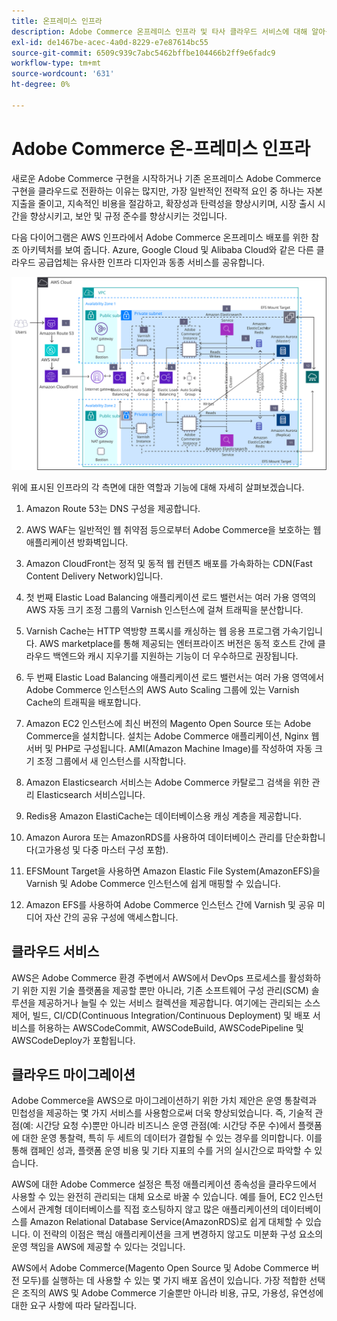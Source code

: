 ```yaml
---
title: 온프레미스 인프라
description: Adobe Commerce 온프레미스 인프라 및 타사 클라우드 서비스에 대해 알아봅니다.
exl-id: de1467be-acec-4a0d-8229-e7e87614bc55
source-git-commit: 6509c939c7abc5462bffbe104466b2ff9e6fadc9
workflow-type: tm+mt
source-wordcount: '631'
ht-degree: 0%

---
```


# Adobe Commerce 온-프레미스 인프라

새로운 Adobe Commerce 구현을 시작하거나 기존 온프레미스 Adobe Commerce 구현을 클라우드로 전환하는 이유는 많지만, 가장 일반적인 전략적 요인 중 하나는 자본 지출을 줄이고, 지속적인 비용을 절감하고, 확장성과 탄력성을 향상시키며, 시장 출시 시간을 향상시키고, 보안 및 규정 준수를 향상시키는 것입니다.

다음 다이어그램은 AWS 인프라에서 Adobe Commerce 온프레미스 배포를 위한 참조 아키텍처를 보여 줍니다. Azure, Google Cloud 및 Alibaba Cloud와 같은 다른 클라우드 공급업체는 유사한 인프라 디자인과 동종 서비스를 공유합니다.

![타사 클라우드 서비스에서 자체 호스팅된 Adobe Commerce 인프라를 보여주는 다이어그램](../../assets/playbooks/on-premises-infrastructure.svg)

위에 표시된 인프라의 각 측면에 대한 역할과 기능에 대해 자세히 살펴보겠습니다.

1. Amazon Route 53는 DNS 구성을 제공합니다.

1. AWS WAF는 일반적인 웹 취약점 등으로부터 Adobe Commerce을 보호하는 웹 애플리케이션 방화벽입니다.

1. Amazon CloudFront는 정적 및 동적 웹 컨텐츠 배포를 가속화하는 CDN(Fast Content Delivery Network)입니다.

1. 첫 번째 Elastic Load Balancing 애플리케이션 로드 밸런서는 여러 가용 영역의 AWS 자동 크기 조정 그룹의 Varnish 인스턴스에 걸쳐 트래픽을 분산합니다.

1. Varnish Cache는 HTTP 역방향 프록시를 캐싱하는 웹 응용 프로그램 가속기입니다. AWS marketplace를 통해 제공되는 엔터프라이즈 버전은 동적 호스트 간에 클라우드 백엔드와 캐시 지우기를 지원하는 기능이 더 우수하므로 권장됩니다.

1. 두 번째 Elastic Load Balancing 애플리케이션 로드 밸런서는 여러 가용 영역에서 Adobe Commerce 인스턴스의 AWS Auto Scaling 그룹에 있는 Varnish Cache의 트래픽을 배포합니다.

1. Amazon EC2 인스턴스에 최신 버전의 Magento Open Source 또는 Adobe Commerce을 설치합니다. 설치는 Adobe Commerce 애플리케이션, Nginx 웹 서버 및 PHP로 구성됩니다. AMI(Amazon Machine Image)를 작성하여 자동 크기 조정 그룹에서 새 인스턴스를 시작합니다.

1. Amazon Elasticsearch 서비스는 Adobe Commerce 카탈로그 검색을 위한 관리 Elasticsearch 서비스입니다.

1. Redis용 Amazon ElastiCache는 데이터베이스용 캐싱 계층을 제공합니다.

1. Amazon Aurora 또는 AmazonRDS를 사용하여 데이터베이스 관리를 단순화합니다(고가용성 및 다중 마스터 구성 포함).

1. EFSMount Target을 사용하면 Amazon Elastic File System(AmazonEFS)을 Varnish 및 Adobe Commerce 인스턴스에 쉽게 매핑할 수 있습니다.

1. Amazon EFS를 사용하여 Adobe Commerce 인스턴스 간에 Varnish 및 공유 미디어 자산 간의 공유 구성에 액세스합니다.

## 클라우드 서비스

AWS은 Adobe Commerce 환경 주변에서 AWS에서 DevOps 프로세스를 활성화하기 위한 지원 기술 플랫폼을 제공할 뿐만 아니라, 기존 소프트웨어 구성 관리(SCM) 솔루션을 제공하거나 늘릴 수 있는 서비스 컬렉션을 제공합니다. 여기에는 관리되는 소스 제어, 빌드, CI/CD(Continuous Integration/Continuous Deployment) 및 배포 서비스를 허용하는 AWSCodeCommit, AWSCodeBuild, AWSCodePipeline 및 AWSCodeDeploy가 포함됩니다.

## 클라우드 마이그레이션

Adobe Commerce을 AWS으로 마이그레이션하기 위한 가치 제안은 운영 통찰력과 민첩성을 제공하는 몇 가지 서비스를 사용함으로써 더욱 향상되었습니다. 즉, 기술적 관점(예: 시간당 요청 수)뿐만 아니라 비즈니스 운영 관점(예: 시간당 주문 수)에서 플랫폼에 대한 운영 통찰력, 특히 두 세트의 데이터가 결합될 수 있는 경우를 의미합니다. 이를 통해 캠페인 성과, 플랫폼 운영 비용 및 기타 지표의 수를 거의 실시간으로 파악할 수 있습니다.

AWS에 대한 Adobe Commerce 설정은 특정 애플리케이션 종속성을 클라우드에서 사용할 수 있는 완전히 관리되는 대체 요소로 바꿀 수 있습니다. 예를 들어, EC2 인스턴스에서 관계형 데이터베이스를 직접 호스팅하지 않고 많은 애플리케이션의 데이터베이스를 Amazon Relational Database Service(AmazonRDS)로 쉽게 대체할 수 있습니다. 이 전략의 이점은 핵심 애플리케이션을 크게 변경하지 않고도 미분화 구성 요소의 운영 책임을 AWS에 제공할 수 있다는 것입니다.

AWS에서 Adobe Commerce(Magento Open Source 및 Adobe Commerce 버전 모두)를 실행하는 데 사용할 수 있는 몇 가지 배포 옵션이 있습니다. 가장 적합한 선택은 조직의 AWS 및 Adobe Commerce 기술뿐만 아니라 비용, 규모, 가용성, 유연성에 대한 요구 사항에 따라 달라집니다.
